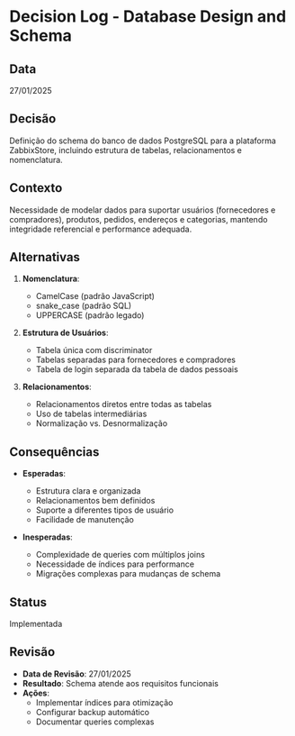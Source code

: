 # Decision Log - Database Design and Schema

## Data
27/01/2025

## Decisão
Definição do schema do banco de dados PostgreSQL para a plataforma ZabbixStore, incluindo estrutura de tabelas, relacionamentos e nomenclatura.

## Contexto
Necessidade de modelar dados para suportar usuários (fornecedores e compradores), produtos, pedidos, endereços e categorias, mantendo integridade referencial e performance adequada.

## Alternativas
1. **Nomenclatura**:
   - CamelCase (padrão JavaScript)
   - snake_case (padrão SQL)
   - UPPERCASE (padrão legado)

2. **Estrutura de Usuários**:
   - Tabela única com discriminator
   - Tabelas separadas para fornecedores e compradores
   - Tabela de login separada da tabela de dados pessoais

3. **Relacionamentos**:
   - Relacionamentos diretos entre todas as tabelas
   - Uso de tabelas intermediárias
   - Normalização vs. Desnormalização

## Consequências
- **Esperadas**: 
  - Estrutura clara e organizada
  - Relacionamentos bem definidos
  - Suporte a diferentes tipos de usuário
  - Facilidade de manutenção

- **Inesperadas**: 
  - Complexidade de queries com múltiplos joins
  - Necessidade de índices para performance
  - Migrações complexas para mudanças de schema

## Status
Implementada

## Revisão
- **Data de Revisão**: 27/01/2025
- **Resultado**: Schema atende aos requisitos funcionais
- **Ações**: 
  - Implementar índices para otimização
  - Configurar backup automático
  - Documentar queries complexas
